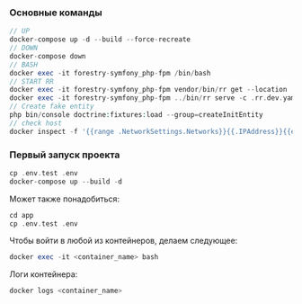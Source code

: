 ### Основные команды
```php
// UP
docker-compose up -d --build --force-recreate
// DOWN
docker-compose down
// BASH
docker exec -it forestry-symfony_php-fpm /bin/bash
// START RR
docker exec -it forestry-symfony_php-fpm vendor/bin/rr get --location ../bin/
docker exec -it forestry-symfony_php-fpm ../bin/rr serve -c .rr.dev.yaml
// Create fake entity
php bin/console doctrine:fixtures:load --group=createInitEntity
// check host
docker inspect -f '{{range .NetworkSettings.Networks}}{{.IPAddress}}{{end}}' forestry-symfony_db
```
### Первый запуск проекта

```php
cp .env.test .env
docker-compose up --build -d
```

Может также понадобиться:
```php
cd app
cp .env.test .env
```

Чтобы войти в любой из контейнеров, делаем следующее:
```php
docker exec -it <container_name> bash
```

Логи контейнера:
```php
docker logs <container_name>
```




